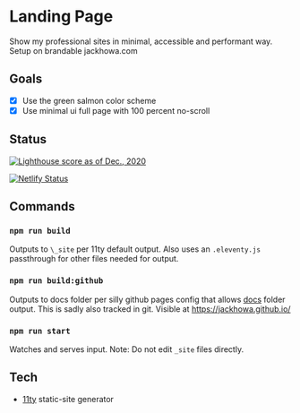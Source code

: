 # Landing Page

Show my professional sites in minimal, accessible and performant way.
Setup on brandable jackhowa.com

## Goals

- [x] Use the green salmon color scheme
- [x] Use minimal ui full page with 100 percent no-scroll

## Status

[![Lighthouse score as of Dec., 2020](https://badgen.net/badge/lighthouse/100/green/)](https://developers.google.com/speed/pagespeed/insights/?url=https%3A%2F%2Fjackhowa.com)

[![Netlify Status](https://api.netlify.com/api/v1/badges/ed87f432-66fe-471f-b950-e9d83e870585/deploy-status)](https://app.netlify.com/sites/jackhowa-landing/deploys)

## Commands

### `npm run build`

Outputs to `\_site` per 11ty default output. Also uses an `.eleventy.js` passthrough for other files needed for output.

### `npm run build:github`

Outputs to docs folder per silly github pages config that allows [docs](https://docs.github.com/en/github/working-with-github-pages/configuring-a-publishing-source-for-your-github-pages-site) folder output. This is sadly also tracked in git. Visible at https://jackhowa.github.io/

### `npm run start`

Watches and serves input. Note: Do not edit `_site` files directly.

## Tech

- [11ty](https://www.11ty.dev/) static-site generator
